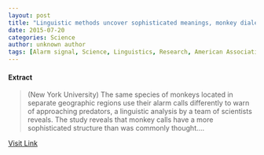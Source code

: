 ```yaml
---
layout: post
title: "Linguistic methods uncover sophisticated meanings, monkey dialects"
date: 2015-07-20
categories: Science
author: unknown author
tags: [Alarm signal, Science, Linguistics, Research, American Association for the Advancement of Science, Culture, Cognition, Epistemology, Semiotics, Language, Cognitive science, Philosophy, Communication, Human communication]
---
```





#### Extract
>(New York University) The same species of monkeys located in separate geographic regions use their alarm calls differently to warn of approaching predators, a linguistic analysis by a team of scientists reveals. The study reveals that monkey calls have a more sophisticated structure than was commonly thought....



[Visit Link](http://www.eurekalert.org/pub_releases/2014-12/nyu-lmu121514.php)


